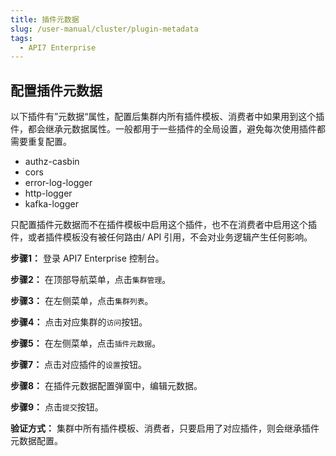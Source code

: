 ```yaml
---
title: 插件元数据
slug: /user-manual/cluster/plugin-metadata
tags:
  - API7 Enterprise
---
```


## 配置插件元数据



以下插件有”元数据“属性，配置后集群内所有插件模板、消费者中如果用到这个插件，都会继承元数据属性。一般都用于一些插件的全局设置，避免每次使用插件都需要重复配置。

- authz-casbin
- cors
- error-log-logger
- http-logger
- kafka-logger



只配置插件元数据而不在插件模板中启用这个插件，也不在消费者中启用这个插件，或者插件模板没有被任何路由/ API 引用，不会对业务逻辑产生任何影响。



**步骤1：**  登录 API7 Enterprise 控制台。

**步骤2：**  在顶部导航菜单，点击`集群管理`。

**步骤3：**  在左侧菜单，点击`集群列表`。

**步骤4：**  点击对应集群的`访问`按钮。

**步骤5：**  在左侧菜单，点击`插件元数据`。

**步骤7：**  点击对应插件的`设置`按钮。

**步骤8：**  在插件元数据配置弹窗中，编辑元数据。

**步骤9：**  点击`提交`按钮。

**验证方式：**  集群中所有插件模板、消费者，只要启用了对应插件，则会继承插件元数据配置。
